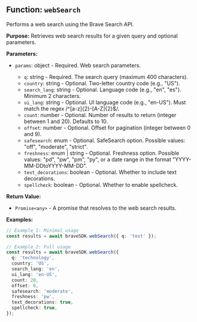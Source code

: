 ## Function: `webSearch`

Performs a web search using the Brave Search API.

**Purpose:**
Retrieves web search results for a given query and optional parameters.

**Parameters:**

- `params`: object<WebSearchParams> - Required. Web search parameters.
  - `q`: string - Required. The search query (maximum 400 characters).
  - `country`: string - Optional. Two-letter country code (e.g., "US").
  - `search_lang`: string - Optional. Language code (e.g., "en", "es"). Minimum 2 characters.
  - `ui_lang`: string - Optional. UI language code (e.g., "en-US"). Must match the regex /^[a-z]{2}-[A-Z]{2}$/.
  - `count`: number - Optional. Number of results to return (integer between 1 and 20). Defaults to 10.
  - `offset`: number - Optional. Offset for pagination (integer between 0 and 9).
  - `safesearch`: enum<SafeSearchOption> - Optional. SafeSearch option. Possible values: "off", "moderate", "strict".
  - `freshness`: enum<FreshnessOption> | string - Optional. Freshness option. Possible values: "pd", "pw", "pm", "py", or a date range in the format "YYYY-MM-DDtoYYYY-MM-DD".
  - `text_decorations`: boolean - Optional. Whether to include text decorations.
  - `spellcheck`: boolean - Optional. Whether to enable spellcheck.

**Return Value:**

- `Promise<any>` - A promise that resolves to the web search results.

**Examples:**

```typescript
// Example 1: Minimal usage
const results = await braveSDK.webSearch({ q: 'test' });

// Example 2: Full usage
const results = await braveSDK.webSearch({
  q: 'technology',
  country: 'US',
  search_lang: 'en',
  ui_lang: 'en-US',
  count: 20,
  offset: 0,
  safesearch: 'moderate',
  freshness: 'pw',
  text_decorations: true,
  spellcheck: true,
});
```
